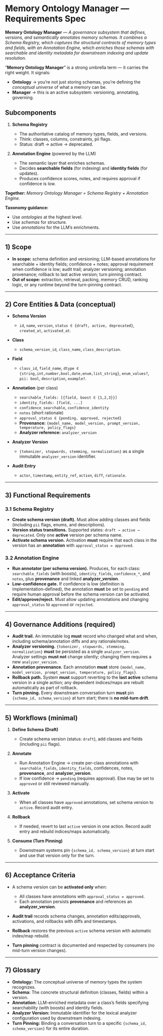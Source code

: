 # Memory Ontology Manager — Requirements Spec

**Memory Ontology Manager** — *A governance subsystem that defines, versions, and semantically annotates memory schemas. It combines a Schema Registry, which captures the structural contracts of memory types and fields, with an Annotation Engine, which enriches those schemas with searchable and identity metadata for downstream indexing and update resolution.*

“**Memory Ontology Manager**” is a strong umbrella term — it carries the right weight. It signals:

* **Ontology** → you’re not just storing schemas, you’re defining the *conceptual universe* of what a memory can be.
* **Manager** → this is an active subsystem: versioning, annotating, governing.

## Subcomponents

1. **Schema Registry**

   * The authoritative catalog of memory types, fields, and versions.
   * Think: classes, columns, constraints, pii flags.
   * Status: draft → active → deprecated.

2. **Annotation Engine** (powered by the LLM)

   * The semantic layer that enriches schemas.
   * Decides **searchable fields** (for indexing) and **identity fields** (for updates).
   * Produces confidence scores, notes, and requires approval if confidence is low.

**Together:** *Memory Ontology Manager = Schema Registry + Annotation Engine.*

**Taxonomy guidance:**

* Use *ontologies* at the highest level.
* Use *schemas* for structure.
* Use *annotations* for the LLM’s enrichments.

---

## 1) Scope

* **In scope:** schema definition and versioning; LLM-based annotations for searchable + identity fields; confidence + notes; approval requirement when confidence is low; audit trail; analyzer versioning; annotation provenance; rollback to last active version; turn pinning contract.
* **Out of scope:** extraction, retrieval, packing, memory CRUD, ranking logic, or any runtime beyond the turn-pinning contract.

---

## 2) Core Entities & Data (conceptual)

* **Schema Version**

  * `id`, `name`, `version`, `status ∈ {draft, active, deprecated}`, `created_at`, `activated_at`.
* **Class**

  * `schema_version_id`, `class_name`, `class_description`.
* **Field**

  * `class_id`, `field_name`, `dtype ∈ {string,int,number,bool,date,enum,list_string}`, `enum_values?`, `pii: bool`, `description`, `example?`.
* **Annotation** (per class)

  * `searchable_fields: [{field, boost ∈ {1,2,3}}]`
  * `identity_fields: [field, ...]`
  * `confidence_searchable`, `confidence_identity`
  * `notes` (short rationale)
  * `approval_status ∈ {pending, approved, rejected}`
  * **Provenance:** `{model_name, model_version, prompt_version, temperature, policy_flags}`
  * **Analyzer reference:** `analyzer_version`
* **Analyzer Version**

  * `{tokenizer, stopwords, stemming, normalization}` as a single immutable `analyzer_version` identifier.
* **Audit Entry**

  * `actor`, `timestamp`, `entity_ref`, `action`, `diff`, `rationale`.

---

## 3) Functional Requirements

### 3.1 Schema Registry

* **Create schema version (draft).**
  Must allow adding classes and fields (including `pii` flags, enums, and descriptions).
* **Version status transitions.**
  Supported states: `draft → active → deprecated`. Only one **active** version per schema name.
* **Activate schema version.**
  Activation **must** require that each class in the version has an **annotation** with `approval_status = approved`.

### 3.2 Annotation Engine

* **Run annotator (per schema version).**
  Produces, for each class: `searchable_fields` (with boosts), `identity_fields`, `confidence_*`, and `notes`, plus **provenance** and linked **analyzer\_version**.
* **Low-confidence gate.**
  If confidence is low (definition is implementation-defined), the annotation **must** be set to `pending` and require human approval before the schema version can be activated.
* **Edit/approve/reject.**
  Must allow updating annotations and changing `approval_status` to `approved` or `rejected`.

---

## 4) Governance Additions (required)

* **Audit trail.**
  An immutable log **must** record who changed what and when, including schema/annotation diffs and any rationale/notes.
* **Analyzer versioning.**
  `{tokenizer, stopwords, stemming, normalization}` **must** be persisted as a single `analyzer_version`. Analyzer settings **must not** change silently; changing them requires a new `analyzer_version`.
* **Annotation provenance.**
  Each annotation **must** store `{model_name, model_version, prompt_version, temperature, policy_flags}`.
* **Rollback path.**
  System **must** support reverting to the **last active** schema version in a single action; any dependent indices/maps are rebuilt automatically as part of rollback.
* **Turn pinning.**
  Every downstream conversation turn **must** pin `{schema_id, schema_version}` at turn start; there is **no mid-turn drift**.

---

## 5) Workflows (minimal)

1. **Define Schema (Draft)**

   * Create schema version (status: `draft`), add classes and fields (including `pii` flags).

2. **Annotate**

   * Run Annotation Engine → create per-class annotations with `searchable_fields`, `identity_fields`, confidences, notes, **provenance**, and **analyzer\_version**.
   * If low confidence → `pending` (requires approval). Else may be set to `approved` or still reviewed manually.

3. **Activate**

   * When all classes have `approved` annotations, set schema version to `active`. Record audit entry.

4. **Rollback**

   * If needed, revert to last `active` version in one action. Record audit entry and rebuild indices/maps automatically.

5. **Consume (Turn Pinning)**

   * Downstream systems pin `{schema_id, schema_version}` at turn start and use that version only for the turn.

---

## 6) Acceptance Criteria

* A schema version can be **activated only** when:

  * All classes have annotations with `approval_status = approved`.
  * Each annotation persists **provenance** and references an **analyzer\_version**.
* **Audit trail** records schema changes, annotation edits/approvals, activations, and rollbacks with diffs and timestamps.
* **Rollback** restores the previous `active` schema version with automatic index/map rebuild.
* **Turn pinning** contract is documented and respected by consumers (no mid-turn version changes).

---

## 7) Glossary

* **Ontology:** The conceptual universe of memory types the system recognizes.
* **Schema:** The concrete structural definition (classes, fields) within a version.
* **Annotation:** LLM-enriched metadata over a class’s fields specifying searchability (with boosts) and identity fields.
* **Analyzer Version:** Immutable identifier for the lexical analyzer configuration used by downstream indexing.
* **Turn Pinning:** Binding a conversation turn to a specific `{schema_id, schema_version}` for its entire duration.
